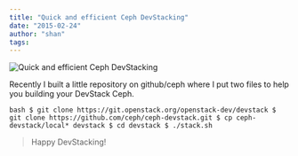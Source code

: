 ```yaml
---
title: "Quick and efficient Ceph DevStacking"
date: "2015-02-24"
author: "shan"
tags: 
---
```


![Quick and efficient Ceph DevStacking](http://sebastien-han.fr/images/devstack.png)

Recently I built a little repository on github/ceph where I put two files to help you building your DevStack Ceph.

`bash $ git clone https://git.openstack.org/openstack-dev/devstack $ git clone https://github.com/ceph/ceph-devstack.git $ cp ceph-devstack/local* devstack $ cd devstack $ ./stack.sh`

  

> Happy DevStacking!
